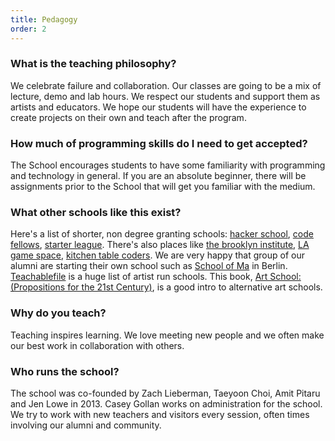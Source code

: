 ```yaml
---
title: Pedagogy
order: 2
---
```

### What is the teaching philosophy?

We celebrate failure and collaboration. Our classes are going to be a mix of lecture, demo and lab hours. We respect our students and support them as artists and educators. We hope our students will have the experience to create projects on their own and teach after the program.

### How much of programming skills do I need to get accepted?

The School encourages students to have some familiarity with programming and technology in general. If you are an absolute beginner, there will be assignments prior to the School that will get you familiar with the medium.

### What other schools like this exist?

Here's a list of shorter, non degree granting schools: <a target="" href="https://www.hackerschool.com/">hacker school</a>, <a target="_blank" href="http://www.codefellows.org/">code fellows</a>, <a target="_blank" href="http://www.starterleague.com/">starter league</a>. There's also places like <a target="_blank" href="http://thebrooklyninstitute.com/">the brooklyn institute</a>, <a target="_blank" href="http://lagamespace.org/">LA game space</a>, <a target="_blank" href="http://kitchentablecoders.com/">kitchen table coders</a>. We are very happy that group of our alumni are starting their own school such as <a target="_blank" href="http://schoolofma.org/">School of Ma</a> in Berlin. <a target="_blank" href="http://www.teachablefile.org">Teachablefile</a> is a huge list of artist run schools. This book, <a target="_blank" href="http://www.amazon.com/Art-School-Propositions-21st-Century/dp/0262134934">Art School: (Propositions for the 21st Century)</a>, is a good intro to alternative art schools.

### Why do you teach?

Teaching inspires learning. We love meeting new people and we often make our best work in collaboration with others.


### Who runs the school?

The school was co-founded by Zach Lieberman, Taeyoon Choi, Amit Pitaru and Jen Lowe in 2013. Casey Gollan works on administration for the school. We try to work with new teachers and visitors every session, often times involving our alumni and community.  
